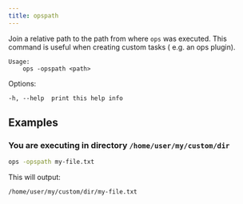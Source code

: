 ```yaml
---
title: opspath
---
```


Join a relative path to the path from where `ops` was executed.
This command is useful when creating custom tasks ( e.g. an ops plugin).

```text
Usage:
    ops -opspath <path>
```

Options:

```
-h, --help  print this help info
```

## Examples

### You are executing in directory `/home/user/my/custom/dir`

```bash
ops -opspath my-file.txt
```

This will output:

```text
/home/user/my/custom/dir/my-file.txt
```
